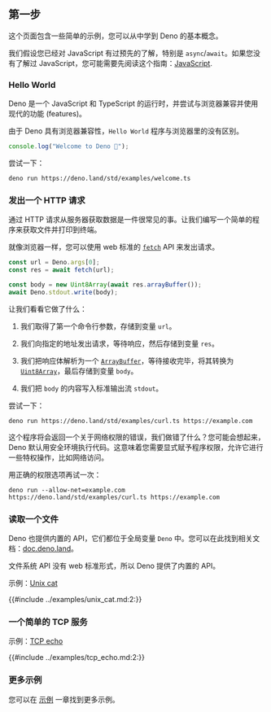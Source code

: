 ## 第一步

这个页面包含一些简单的示例，您可以从中学到 Deno 的基本概念。

我们假设您已经对 JavaScript 有过预先的了解，特别是 `async`/`await`。如果您没有了解过 JavaScript，您可能需要先阅读这个指南：[JavaScript](https://developer.mozilla.org/zh-CN/docs/learn/JavaScript).

### Hello World

Deno 是一个 JavaScript 和 TypeScript 的运行时，并尝试与浏览器兼容并使用现代的功能 (features)。

由于 Deno 具有浏览器兼容性，`Hello World` 程序与浏览器里的没有区别。

```ts
console.log("Welcome to Deno 🦕");
```

尝试一下：

```shell
deno run https://deno.land/std/examples/welcome.ts
```

### 发出一个 HTTP 请求

通过 HTTP 请求从服务器获取数据是一件很常见的事。让我们编写一个简单的程序来获取文件并打印到终端。

就像浏览器一样，您可以使用 web 标准的 [`fetch`](https://developer.mozilla.org/zh-CN/docs/Web/API/Fetch_API) API 来发出请求。

```typescript
const url = Deno.args[0];
const res = await fetch(url);

const body = new Uint8Array(await res.arrayBuffer());
await Deno.stdout.write(body);
```

让我们看看它做了什么：

1. 我们取得了第一个命令行参数，存储到变量 `url`。

2. 我们向指定的地址发出请求，等待响应，然后存储到变量 `res`。

3. 我们把响应体解析为一个 [`ArrayBuffer`](https://developer.mozilla.org/zh-CN/docs/Web/JavaScript/Reference/Global_Objects/ArrayBuffer)，等待接收完毕，将其转换为 [`Uint8Array`](https://developer.mozilla.org/zh-CN/docs/Web/JavaScript/Reference/Global_Objects/Uint8Array)，最后存储到变量 `body`。

4. 我们把 `body` 的内容写入标准输出流 `stdout`。

尝试一下：

```shell
deno run https://deno.land/std/examples/curl.ts https://example.com
```

这个程序将会返回一个关于网络权限的错误，我们做错了什么？您可能会想起来，Deno 默认用安全环境执行代码。这意味着您需要显式赋予程序权限，允许它进行一些特权操作，比如网络访问。

用正确的权限选项再试一次：

```shell
deno run --allow-net=example.com https://deno.land/std/examples/curl.ts https://example.com
```

### 读取一个文件

Deno 也提供内置的 API，它们都位于全局变量 `Deno` 中。您可以在此找到相关文档：[doc.deno.land](https://doc.deno.land/https/github.com/denoland/deno/releases/latest/download/lib.deno.d.ts)。

文件系统 API 没有 web 标准形式，所以 Deno 提供了内置的 API。

示例：[Unix cat](../examples/unix_cat.md)

{{#include ../examples/unix_cat.md:2:}}

### 一个简单的 TCP 服务

示例：[TCP echo](../examples/tcp_echo.md)

{{#include ../examples/tcp_echo.md:2:}}

### 更多示例

您可以在 [示例](../examples.md) 一章找到更多示例。
